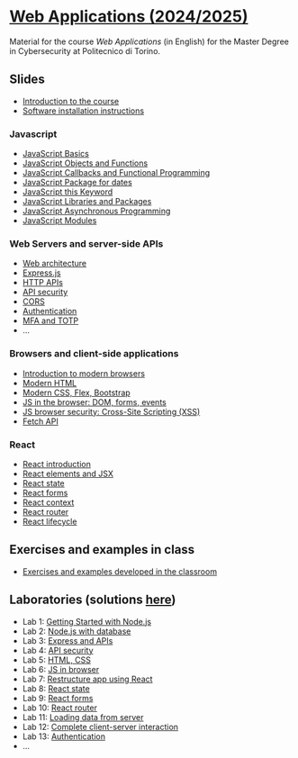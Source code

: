 # [Web Applications (2024/2025)](https://github.com/polito-WA-2025)

Material for the course _Web Applications_ (in English) for the Master Degree in Cybersecurity at Politecnico di Torino.

## Slides

- [Introduction to the course](slides/0-00-intro-2025-WA.pdf)
- [Software installation instructions](slides/0-01-installation-instructions-2025-WA.pdf)

### Javascript

- [JavaScript Basics](slides/1-01-javascript-basics.pdf)
- [JavaScript Objects and Functions](slides/1-02-javascript-objects-functions.pdf)
- [JavaScript Callbacks and Functional Programming](slides/1-03-javascript-callbacks-functional-programming.pdf)
- [JavaScript Package for dates](slides/1-04-javascript-package-date.pdf)
- [JavaScript this Keyword](slides/1-05-javascript-this.pdf)
- [JavaScript Libraries and Packages](slides/1-06-javascript-libraries-packages.pdf)
- [JavaScript Asynchronous Programming](slides/1-07-javascript-async-programming.pdf)
- [JavaScript Modules](slides/1-08-javascript-modules.pdf)

### Web Servers and server-side APIs

- [Web architecture](slides/4-01-web-architecture.pdf)
- [Express.js](slides/4-02-Express.pdf)
- [HTTP APIs](slides/4-03-API.pdf)
- [API security](slides/4-04-API-security.pdf)
- [CORS](slides/4-05-CORS_and_security.pdf)
- [Authentication](slides/4-06-Authentication.pdf)
- [MFA and TOTP](slides/4-07-MFA-TOTP.pdf)
- ...
 
### Browsers and client-side applications

- [Introduction to modern browsers](slides/2-01-browser-intro.pdf)
- [Modern HTML](slides/2-02-html.pdf)
- [Modern CSS, Flex, Bootstrap](slides/2-03-css.pdf)
- [JS in the browser: DOM, forms, events](slides/2-04-JS-browser.pdf)
- [JS browser security: Cross-Site Scripting (XSS)](slides/2-05-browser-security-XSS.pdf)
- [Fetch API](slides/2-06-fetch.pdf)

### React

- [React introduction](slides/3-01-React-intro.pdf)
- [React elements and JSX](slides/3-02-Elements-and-JSX.pdf)
- [React state](slides/3-03-Components-and-state-management.pdf)
- [React forms](slides/3-04-Forms.pdf)
- [React context](slides/3-05-Context.pdf)
- [React router](slides/3-06-React-Router.pdf)
- [React lifecycle](slides/3-07-LifeCycle.pdf)

## Exercises and examples in class

- [Exercises and examples developed in the classroom](https://github.com/polito-WA-2025/wa-weeks)

## Laboratories (solutions [here](https://github.com/polito-WA-2025/labs-code))

- Lab 1: [Getting Started with Node.js](labs/lab01-getting-started-node.pdf)
- Lab 2: [Node.js with database](labs/lab02-node-database.pdf)
- Lab 3: [Express and APIs](labs/lab03-express.pdf)
- Lab 4: [API security](labs/lab04-API-server.pdf)
- Lab 5: [HTML, CSS](labs/lab05-html-css.pdf)
- Lab 6: [JS in browser](labs/lab06-js-browser.pdf)
- Lab 7: [Restructure app using React](labs/lab07-getting-started-react.pdf)
- Lab 8: [React state](labs/lab08-react-state.pdf)
- Lab 9: [React forms](labs/lab09-forms.pdf)
- Lab 10: [React router](labs/lab10-router.pdf)
- Lab 11: [Loading data from server](labs/lab11-loading-data-from-server.pdf)
- Lab 12: [Complete client-server interaction](labs/lab12-complete-client-server.pdf)
- Lab 13: [Authentication](labs/lab13-authentication.pdf)
- ...

